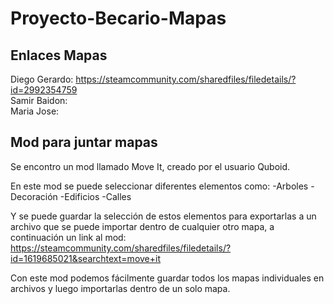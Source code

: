# Proyecto-Becario-Mapas

## Enlaces Mapas
Diego Gerardo: https://steamcommunity.com/sharedfiles/filedetails/?id=2992354759                                                                                                                                     
Samir Baidon:                                                                                                                                                                                                       
Maria Jose:

## Mod para juntar mapas
Se encontro un mod llamado Move It, creado por el usuario Quboid.

En este mod se puede seleccionar diferentes elementos como:
-Arboles
-Decoración
-Edificios
-Calles

 Y se puede guardar la selección de estos elementos para exportarlas a un archivo que se puede importar dentro de cualquier otro mapa, a continuación un link al mod:
 https://steamcommunity.com/sharedfiles/filedetails/?id=1619685021&searchtext=move+it

 Con este mod podemos fácilmente guardar todos los mapas individuales en archivos y luego importarlas dentro de un solo mapa.
